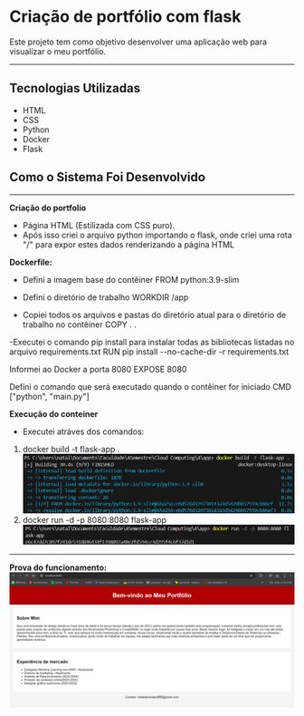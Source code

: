 # Criação de portfólio com flask
Este projeto tem como objetivo desenvolver uma aplicação web para visualizar o meu portfólio.
***

## Tecnologias Utilizadas
* HTML
* CSS
* Python
* Docker
* Flask

## Como o Sistema Foi Desenvolvido
***
**Criação do portfolio**
- Página HTML (Estilizada com CSS puro). 
- Após isso criei o arquivo python importando o flask, onde criei uma rota "/" para expor estes dados renderizando a página HTML

**Dockerfile:**
- Defini a imagem base do contêiner
FROM python:3.9-slim 

- Defini o diretório de trabalho
WORKDIR /app

- Copiei todos os arquivos e pastas do diretório atual para o diretório de trabalho no contêiner
COPY . .

-Executei o comando pip install para instalar todas as bibliotecas listadas no arquivo requirements.txt
RUN pip install --no-cache-dir -r requirements.txt

Informei ao Docker a porta 8080
EXPOSE 8080

Defini o comando que será executado quando o contêiner for iniciado
CMD ["python", "main.py"]

**Execução do conteiner**
- Executei atráves dos comandos: 
1. docker build -t flask-app .
![alt text](<Captura de tela 2024-09-13 040208.png>)
2. docker run -d -p 8080:8080 flask-app
![alt text](<Captura de tela 2024-09-13 040154.png>)
***

**Prova do funcionamento:**
![alt text](image.png)